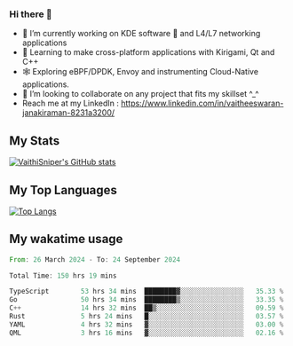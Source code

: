 ### Hi there 👋

- 🔭 I’m currently working on KDE software 💓 and L4/L7 networking applications 
- 📖 Learning to make cross-platform applications with Kirigami, Qt and C++
- 🕸️ Exploring eBPF/DPDK, Envoy and instrumenting Cloud-Native applications. 
- 👯 I’m looking to collaborate on any project that fits my skillset ^_^
- Reach me at my LinkedIn : https://www.linkedin.com/in/vaitheeswaran-janakiraman-8231a3200/

## My Stats
[![VaithiSniper's GitHub stats](https://github-readme-stats.vercel.app/api?username=VaithiSniper&hide=stars&theme=radical)](https://github.com/anuraghazra/github-readme-stats)

## My Top Languages

[![Top Langs](https://github-readme-stats.vercel.app/api/top-langs/?username=VaithiSniper&layout=compact)](https://github.com/anuraghazra/github-readme-stats)

## My wakatime usage

<!--START_SECTION:waka-->

```rust
From: 26 March 2024 - To: 24 September 2024

Total Time: 150 hrs 19 mins

TypeScript        53 hrs 34 mins  ████████▓░░░░░░░░░░░░░░░░   35.33 %
Go                50 hrs 34 mins  ████████▒░░░░░░░░░░░░░░░░   33.35 %
C++               14 hrs 32 mins  ██▒░░░░░░░░░░░░░░░░░░░░░░   09.59 %
Rust              5 hrs 24 mins   █░░░░░░░░░░░░░░░░░░░░░░░░   03.57 %
YAML              4 hrs 32 mins   ▓░░░░░░░░░░░░░░░░░░░░░░░░   03.00 %
QML               3 hrs 16 mins   ▓░░░░░░░░░░░░░░░░░░░░░░░░   02.16 %
```

<!--END_SECTION:waka-->
